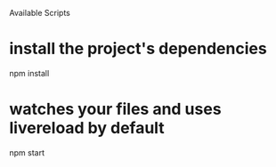 Available Scripts

# install the project's dependencies
npm install
# watches your files and uses livereload by default
npm start
